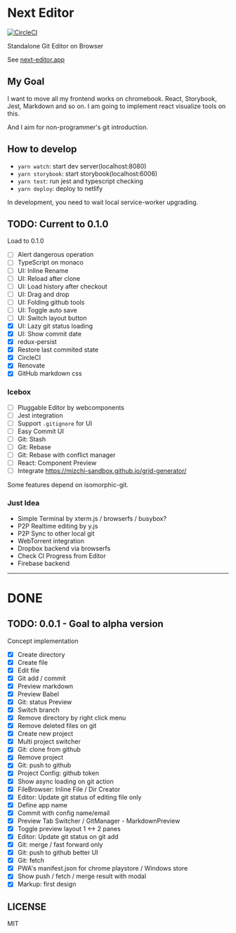 # Next Editor

[![CircleCI](https://circleci.com/gh/mizchi/next-editor.svg?style=svg)](https://circleci.com/gh/mizchi/next-editor)

Standalone Git Editor on Browser

See [next-editor.app](https://next-editor.app)

## My Goal

I want to move all my frontend works on chromebook. React, Storybook, Jest, Markdown and so on. I am going to implement react visualize tools on this.

And I aim for non-programmer's git introduction.

## How to develop

- `yarn watch`: start dev server(localhost:8080)
- `yarn storybook`: start storybook(localhost:6006)
- `yarn test`: run jest and typescript checking
- `yarn deploy`: deploy to netlify

In development, you need to wait local service-worker upgrading.

## TODO: Current to 0.1.0

Load to 0.1.0

- [ ] Alert dangerous operation
- [ ] TypeScript on monaco
- [ ] UI: Inline Rename
- [ ] UI: Reload after clone
- [ ] UI: Load history after checkout
- [ ] UI: Drag and drop
- [ ] UI: Folding github tools
- [ ] UI: Toggle auto save
- [ ] UI: Switch layout button
- [x] UI: Lazy git status loading
- [x] UI: Show commit date
- [x] redux-persist
- [x] Restore last commited state
- [x] CircleCI
- [x] Renovate
- [x] GitHub markdown css

### Icebox

- [ ] Pluggable Editor by webcomponents
- [ ] Jest integration
- [ ] Support `.gitignore` for UI
- [ ] Easy Commit UI
- [ ] Git: Stash
- [ ] Git: Rebase
- [ ] Git: Rebase with conflict manager
- [ ] React: Component Preview
- [ ] Integrate https://mizchi-sandbox.github.io/grid-generator/

Some features depend on isomorphic-git.

### Just Idea

- Simple Terminal by xterm.js / browserfs / busybox?
- P2P Realtime editing by y.js
- P2P Sync to other local git
- WebTorrent integration
- Dropbox backend via browserfs
- Check CI Progress from Editor
- Firebase backend

---

# DONE

## TODO: 0.0.1 - Goal to alpha version

Concept implementation

- [x] Create directory
- [x] Create file
- [x] Edit file
- [x] Git add / commit
- [x] Preview markdown
- [x] Preview Babel
- [x] Git: status Preview
- [x] Switch branch
- [x] Remove directory by right click menu
- [x] Remove deleted files on git
- [x] Create new project
- [x] Multi project switcher
- [x] Git: clone from github
- [x] Remove project
- [x] Git: push to github
- [x] Project Config: github token
- [x] Show async loading on git action
- [x] FileBrowser: Inline File / Dir Creator
- [x] Editor: Update git status of editing file only
- [x] Define app name
- [x] Commit with config name/email
- [x] Preview Tab Switcher / GitManager - MarkdownPreview
- [x] Toggle preview layout 1 <-> 2 panes
- [x] Editor: Update git status on git add
- [x] Git: merge / fast forward only
- [x] Git: push to github better UI
- [x] Git: fetch
- [x] PWA's manifest.json for chrome playstore / Windows store
- [x] Show push / fetch / merge result with modal
- [x] Markup: first design

## LICENSE

MIT
